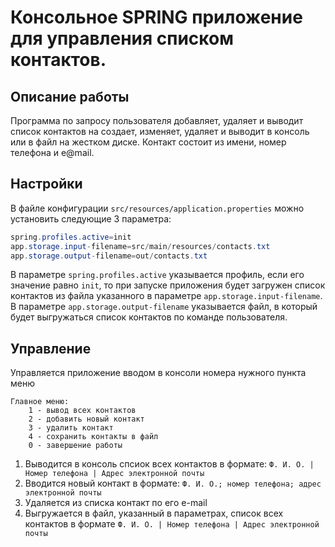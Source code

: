 # Консольное SPRING приложение для управления списком контактов.

## Описание работы
Программа по запросу пользователя добавляет, удаляет и выводит список контактов на создает, изменяет, удаляет и выводит
в консоль или в файл на жестком диске. Контакт состоит из имени, номер телефона и e@mail.


## Настройки
В файле конфигурации `src/resources/application.properties` можно установить следующие 3 параметра:

```Java Properties
spring.profiles.active=init
app.storage.input-filename=src/main/resources/contacts.txt
app.storage.output-filename=out/contacts.txt
```
В параметре `spring.profiles.active` указывается профиль, если его значение равно `init`, то при запуске приложения
будет загружен список контактов из файла указанного в параметре `app.storage.input-filename`.
В параметре `app.storage.output-filename` указывается файл, в который будет выгружаться список контактов
по команде пользователя.  

## Управление
Управляется приложение вводом в консоли номера нужного пункта меню
```
Главное меню:
    1 - вывод всех контактов
    2 - добавить новый контакт
    3 - удалить контакт
    4 - сохранить контакты в файл
    0 - завершение работы
```
1. Выводится в консоль спсиок всех контактов в формате: `Ф. И. О. | Номер телефона | Адрес электронной почты`
2. Вводится новый контакт в формате: `Ф. И. О.; номер телефона; адрес электронной почты`
3. Удаляется из списка контакт по его e-mail
4. Выгружается в файл, указанный в параметрах, список всех контактов в формате
`Ф. И. О. | Номер телефона | Адрес электронной почты`
